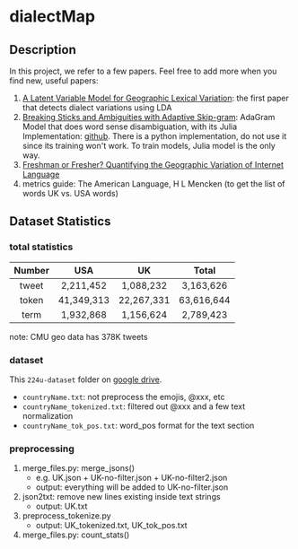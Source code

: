 # dialectMap

## Description

In this project, we refer to a few papers. Feel free to add more when you find new, useful papers:

1. [A Latent Variable Model for Geographic Lexical Variation](http://www.cs.cmu.edu/~nasmith/papers/eisenstein+oconnor+smith+xing.emnlp10.pdf): the first paper that detects dialect variations using LDA
2. [Breaking Sticks and Ambiguities with Adaptive Skip-gram](https://arxiv.org/pdf/1502.07257.pdf): AdaGram Model that does word sense disambiguation, with its Julia Implementation: [github](https://github.com/sbos/AdaGram.jl). There is a python implementation, do not use it since its training won't work. To train models, Julia model is the only way.
3. [Freshman or Fresher? Quantifying the Geographic Variation of Internet Language](https://arxiv.org/pdf/1510.06786.pdf)
4. metrics guide: The American Language, H L Mencken (to get the list of words UK vs. USA words)

## Dataset Statistics

### total statistics

| Number 	| USA 	| UK 	| Total 	|
|:------:	|:----------:	|:---------:	|:----------:	|
| tweet 	| 2,211,452 	| 1,088,232 	| 3,163,626 	| 
| token 	| 41,349,313 	| 22,267,331 	| 63,616,644 	| 
| term 	| 1,932,868 	| 1,156,624 	| 2,789,423 	| 

note: CMU geo data has 378K tweets

### dataset

This `224u-dataset` folder on [google drive](https://drive.google.com/drive/folders/1FHk2x0nk_hCNf8fcGL0XNNep-mvo_BXX?usp=sharing).

- `countryName.txt`: not preprocess the emojis, @xxx, etc
- `countryName_tokenized.txt`: filtered out @xxx and a few text normalization
- `countryName_tok_pos.txt`: word_pos format for the text section

### preprocessing

1. merge_files.py: merge_jsons()
	- e.g. UK.json + UK-no-filter.json + UK-no-filter2.json
	- output: everything will be added to UK-no-filter.json
2. json2txt: remove new lines existing inside text strings
	- output: UK.txt
3. preprocess_tokenize.py
	- output: UK_tokenized.txt, UK_tok_pos.txt
4. merge_files.py: count_stats()
















